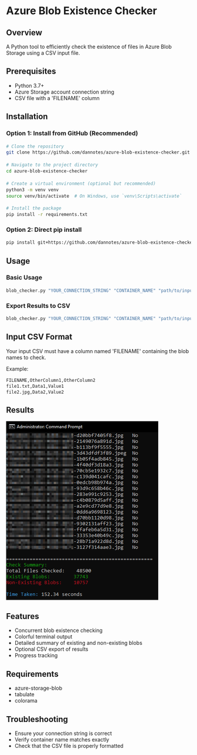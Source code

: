 # Azure Blob Existence Checker

## Overview
A Python tool to efficiently check the existence of files in Azure Blob Storage using a CSV input file.

## Prerequisites
- Python 3.7+
- Azure Storage account connection string
- CSV file with a 'FILENAME' column

## Installation

### Option 1: Install from GitHub (Recommended)
```bash
# Clone the repository
git clone https://github.com/dannotes/azure-blob-existence-checker.git

# Navigate to the project directory
cd azure-blob-existence-checker

# Create a virtual environment (optional but recommended)
python3 -m venv venv
source venv/bin/activate  # On Windows, use `venv\Scripts\activate`

# Install the package
pip install -r requirements.txt

```

### Option 2: Direct pip install
```bash
pip install git+https://github.com/dannotes/azure-blob-existence-checker.git
```

## Usage

### Basic Usage
```bash
blob_checker.py "YOUR_CONNECTION_STRING" "CONTAINER_NAME" "path/to/input.csv"
```

### Export Results to CSV
```bash
blob_checker.py "YOUR_CONNECTION_STRING" "CONTAINER_NAME" "path/to/input.csv" -export csv
```

## Input CSV Format
Your input CSV must have a column named 'FILENAME' containing the blob names to check.

Example:
```csv
FILENAME,OtherColumn1,OtherColumn2
file1.txt,Data1,Value1
file2.jpg,Data2,Value2
```


## Results
![](./results.png)

## Features
- Concurrent blob existence checking
- Colorful terminal output
- Detailed summary of existing and non-existing blobs
- Optional CSV export of results
- Progress tracking

## Requirements
- azure-storage-blob
- tabulate
- colorama

## Troubleshooting
- Ensure your connection string is correct
- Verify container name matches exactly
- Check that the CSV file is properly formatted

